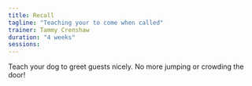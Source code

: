 ```yaml
---
title: Recall
tagline: "Teaching your to come when called"
trainer: Tammy Crenshaw
duration: "4 weeks"
sessions:
---
```

Teach your dog to greet guests nicely. No more jumping or crowding the door!